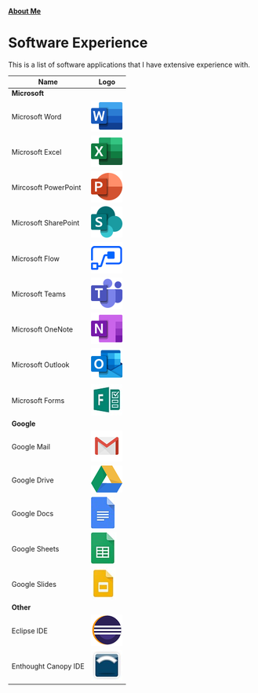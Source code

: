 #### [About Me](./about)


# Software Experience
  This is a list of software applications that I have extensive experience with.

| Name                 | Logo |
|----------------------|------|
| **Microsoft**        |      |
| Microsoft Word       |   ![](./images/Word.png)   |
| Microsoft Excel      |   ![](./images/Excel.png)   |
| Mircosoft PowerPoint |   ![](./images/PowerPoint.png)   |
| Microsoft SharePoint |   ![](./images/SharePoint.png)   |
| Microsoft Flow       |   ![](./images/Flow.png)   |
| Microsoft Teams      |   ![](./images/Teams.png)   |
| Microsoft OneNote    |   ![](./images/OneNote.png)   |
| Microsoft Outlook    |   ![](./images/Outlook.png)   |
| Microsoft Forms      |   ![](./images/Forms.jfif)   |
| **Google**           |      |
| Google Mail          |   ![](./images/Mail.png)   |
| Google Drive         |   ![](./images/Drive.png)   |
| Google Docs          |   ![](./images/Docs.jpg)   |
| Google Sheets        |   ![](./images/Sheets.jpg)   |
| Google Slides        |   ![](./images/Slides.jpg)   |
| **Other**            |      |
| Eclipse IDE          |   ![](./images/Eclipse.png)   |
| Enthought Canopy IDE |   ![](./images/Canopy.jfif)   |

